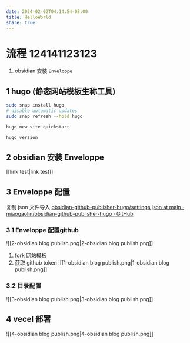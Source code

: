 ```yaml
---
date: 2024-02-02T04:14:54-08:00
title: HelloWorld
share: true
---
```



# 流程 124141123123
1. obsidian 安装  `Enveloppe`

## 1 hugo (静态网站模板生称工具)
```sh
sudo snap install hugo
# disable automatic updates
sudo snap refresh --hold hugo

hugo new site quickstart 

hugo version

```
## 2 obsidian 安装  Enveloppe

[[link test|link test]]

## 3 Enveloppe 配置
复制 json 文件导入
[obsidian-github-publisher-hugo/settings.json at main · miaogaolin/obsidian-github-publisher-hugo · GitHub](https://github.com/miaogaolin/obsidian-github-publisher-hugo/blob/main/settings.json)
### 3.1 Enveloppe 配置github
![[2-obsidian blog publish.png|2-obsidian blog publish.png]]

1. fork 网站模板
2. 获取 github token
![[1-obsidian blog publish.png|1-obsidian blog publish.png]]

### 3.2 目录配置 
![[3-obsidian blog publish.png|3-obsidian blog publish.png]]

## 4 vecel 部署
![[4-obsidian blog publish.png|4-obsidian blog publish.png]]


